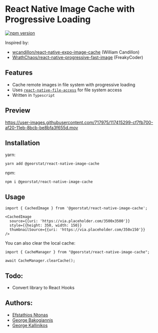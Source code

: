 # React Native Image Cache with Progressive Loading
[![npm version](https://badge.fury.io/js/%40georstat%2Freact-native-image-cache.svg)](https://badge.fury.io/js/%40georstat%2Freact-native-image-cache)

Inspired by:

- [wcandillon/react-native-expo-image-cache](https://github.com/wcandillon/react-native-expo-image-cache) (William Candillon)
- [WrathChaos/react-native-progressive-fast-image](https://github.com/WrathChaos/react-native-progressive-fast-image) (FreakyCoder)

## Features

- Cache remote images in file system with progressive loading
- Uses [`react-native-file-access`](https://github.com/alpha0010/react-native-file-access) for file system access
- Written in `Typescript`

## Preview
https://user-images.githubusercontent.com/717975/117415299-cf7fb700-af20-11eb-8bcb-be8bfa3f655d.mov


## Installation

yarn:
```
yarn add @georstat/react-native-image-cache
```
npm:
```
npm i @georstat/react-native-image-cache
```

## Usage
```tsx
import { CachedImage } from '@georstat/react-native-image-cache';

<CachedImage
  source={{uri: 'https://via.placeholder.com/3500x3500'}}
  style={{height: 350, width: 150}}
  thumbnailSource={{uri: 'https://via.placeholder.com/350x150'}}
/>
```

You can also clear the local cache:

```tsx
import { CacheManager } from "@georstat/react-native-image-cache";

await CacheManager.clearCache();
```

## Todo:
- Convert library to React Hooks

## Authors:
- [Efstathios Ntonas](https://github.com/efstathiosntonas)
- [George Bakogiannis](https://github.com/geobako)
- [George Kallinikos](https://github.com/giokallis)
